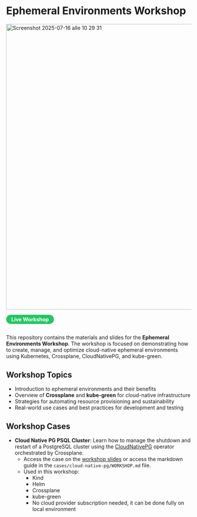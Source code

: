 # Ephemeral Environments Workshop

<img width="1103" height="777" alt="Screenshot 2025-07-16 alle 10 29 31" src="https://github.com/user-attachments/assets/162a4149-0611-4afd-baec-be27f22ac415" />

<a href="https://graz-dev.github.io/ephemeral-environments-workshop/#/" target="_blank" style="display: inline-block; background: #23c664; color: #fff; font-weight: bold; padding: 0.3em 1em; border-radius: 16px; text-decoration: none; margin-bottom: 1em;">Live Workshop</a>

This repository contains the materials and slides for the **Ephemeral Environments Workshop**. The workshop is focused on demonstrating how to create, manage, and optimize cloud-native ephemeral environments using Kubernetes, Crossplane, CloudNativePG, and kube-green.

## Workshop Topics

- Introduction to ephemeral environments and their benefits
- Overview of **Crossplane** and **kube-green** for cloud-native infrastructure
- Strategies for automating resource provisioning and sustainability
- Real-world use cases and best practices for development and testing

## Workshop Cases

- **Cloud Native PG PSQL Cluster**: Learn how to manage the shutdown and restart of a PostgreSQL cluster using the [CloudNativePG](https://cloudnative-pg.io/) operator orchestrated by Crossplane. 
  - Access the case on the [workshop slides](https://graz-dev.github.io/ephemeral-environments-workshop/#/9) or access the markdown guide in the `cases/cloud-native-pg/WORKSHOP.md` file.
  - Used in this workshop:
    - Kind
    - Helm
    - Crossplane
    - kube-green
    - No cloud provider subscription needed, it can be done fully on local environment

